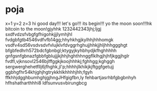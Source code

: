 # poja
x=1
y=2
z=3
hi
good day!!!
let's go!!!
its begin!!!
yo the moon soon!!!hk
bitcoin to the moon!gjyhhk
1232442343jhj;ljgj
sxdfvdzsfvbgfgfhigohkjjjlymhjhl
fvdgbfgtb4546vdfvfb14gg;hhyhkhgjkylhhjhhhomgk
vsdfv4sd56vsdvsdvfvlujklvfdvggrhghujjhhkjjhljhhhggghgt
bfgbfedhrh572bdcfgbnbgl;ktygyjkyhbhydjkfhghhhhh
 gnfgsnfgbnazfgbbfgblujjjkjhhjhghthhnggflklhgjhjhfjkggjhglr
fvdfl,vjknsovl2546bjlffggkjkoojhhhkj;fghhgg;kghggh
sergwerghehetfllj6jfhghk,jl'p;hhhhjlkhikjkjftggfgetujj
ggbhgfhr54khjghjhgtrykkhlkhhhhjhh;fgyh
ffkhhjdgghbumhghjgjhngJHfgigfbn,ly
fehbartjasrhbfgbgbnhyh
hfhshatharthhhi8
ldfsunvusvbirungbcg

